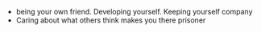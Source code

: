 
- being your own friend. Developing yourself. Keeping yourself company
- Caring about what others think makes you there prisoner 